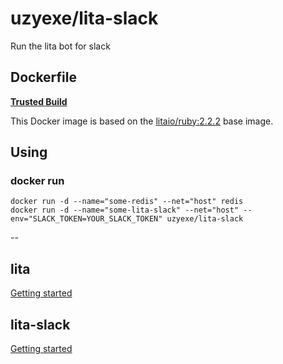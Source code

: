# uzyexe/lita-slack

Run the lita bot for slack

## Dockerfile

[**Trusted Build**](https://registry.hub.docker.com/u/uzyexe/lita-slack/)

This Docker image is based on the [litaio/ruby:2.2.2](https://registry.hub.docker.com/u/litaio/ruby/) base image.

## Using

### docker run

    docker run -d --name="some-redis" --net="host" redis
    docker run -d --name="some-lita-slack" --net="host" --env="SLACK_TOKEN=YOUR_SLACK_TOKEN" uzyexe/lita-slack

--

## lita

[Getting started](http://docs.lita.io/getting-started/)

## lita-slack

[Getting started](https://github.com/kenjij/lita-slack)

